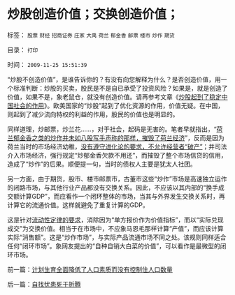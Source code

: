 # 炒股创造价值；交换创造价值；

标签： `股票` `财经` `招商证券` `庄家` `大禹` `荷兰` `郁金香` `邮票` `楼市` `炒作` `期货` 

目录： `打印`

时间： `2009-11-25 15:51:39`

“炒股不创造价值”，是谁告诉你的？有没有向您解释为什么？是否创造价值，用一个标准判断：炒股的买卖，股民是不是自已承受了投资风险？如果是，就是创造了价值，如果不是，象老鼠仓，就没有创造价值。请再参考文章《[炒股起到了稳定中国社会的作用](../../../2009/11/6/炒股维持着中国社会的稳定.md)》。欧美国家的“炒股”起到了优化资源的作用，价值无疑。在中国，则起到了减少流向特权的利益的作用，股民的价值也是明显的。

同样道理，炒邮票，炒兰花……，对于社会，起码是无害的。笔者早就指出，“[荷兰郁金香之类的炒作并未如八股写手声称的那样，摧毁了荷兰经济](../../../2008/6/18/中国企业家的秘诀：尽量负债，债多不用愁.md)”，反而是因为荷兰当时的市场经济幼稚，[没有遵守进化论的要求，不允许经营者“破产”](../../../2009/2/21/进化论：死亡是为了生存，经济中的淘汰和破产.md)；并司法介入市场经济，强行规定“炒郁金香欠款不用还”，而摧毁了整个市场信贷的信用，造成了“炒作”的后果。顺便提一句，当时的债权人主要是犹太人社团。

另一方面，由于期货，股市、楼市邮票市，古董市这些“炒作”市场是高速独立运作的闭路市场，与其他行业产品都没有交换关系。因此，不应该以其内部的“换手成交额计算GDP”，而应看作一个闭环整体的市场，当其与外界发生交换关系时，再计算它的流通价值。这样就避免了重复计算的GDP。

这是针对[流动性定律的要求](../../../2009/4/3/流动性定律，风险利润和不确定性.md)，消除因为“单方报价作为价值指标”，而以“实际兑现成交”为交换价值。相当于在市场中，不应象马恩毛那样计算“产值”，而应该计算实际“消售额”。这是“炒作市场”，与实际产品流通市场不同之处。该规则同样适合任何“闭环市场”。象网友提出的“自种自销大白菜的价值”，可以看作是最微型的闭环市场。



前一篇：[计划生育全面降低了人口素质而没有控制住人口数量](../../../2009/11/25/计划生育全面降低了人口素质而没有控制住人口数量.md)

后一篇：[自找忧患死于折腾](../../../2009/11/25/自找忧患死于折腾.md)
